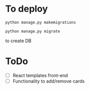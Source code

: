 # To deploy
`python manage.py makemigrations`

`python manage.py migrate`

to create DB

# ToDo
- [ ] React templates front-end
- [ ] Functionality to add/remove cards
